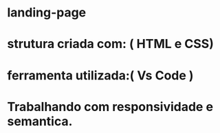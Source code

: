 # landing-page
# strutura criada com: ( HTML e  CSS)
# ferramenta utilizada:( Vs Code )
# Trabalhando com responsividade e semantica.
